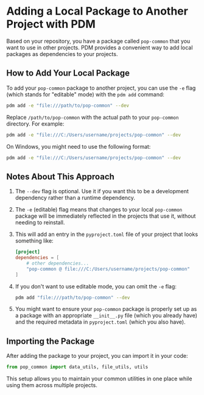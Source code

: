 # Adding a Local Package to Another Project with PDM

Based on your repository, you have a package called `pop-common` that you want to use in other projects. PDM provides a convenient way to add local packages as dependencies to your projects.

## How to Add Your Local Package

To add your `pop-common` package to another project, you can use the `-e` flag (which stands for "editable" mode) with the `pdm add` command:

```bash
pdm add -e "file:///path/to/pop-common" --dev
```

Replace `/path/to/pop-common` with the actual path to your `pop-common` directory. For example:

```bash
pdm add -e "file:///C:/Users/username/projects/pop-common" --dev
```

On Windows, you might need to use the following format:

```bash
pdm add -e "file:///C:/Users/username/projects/pop-common" --dev
```

## Notes About This Approach

1. The `--dev` flag is optional. Use it if you want this to be a development dependency rather than a runtime dependency.

2. The `-e` (editable) flag means that changes to your local `pop-common` package will be immediately reflected in the projects that use it, without needing to reinstall.

3. This will add an entry in the `pyproject.toml` file of your project that looks something like:
   ```toml
   [project]
   dependencies = [
       # other dependencies...
       "pop-common @ file:///C:/Users/username/projects/pop-common"
   ]
   ```

4. If you don't want to use editable mode, you can omit the `-e` flag:
   ```bash
   pdm add "file:///path/to/pop-common" --dev
   ```

5. You might want to ensure your `pop-common` package is properly set up as a package with an appropriate `__init__.py` file (which you already have) and the required metadata in `pyproject.toml` (which you also have).

## Importing the Package

After adding the package to your project, you can import it in your code:

```python
from pop_common import data_utils, file_utils, utils
```

This setup allows you to maintain your common utilities in one place while using them across multiple projects.
